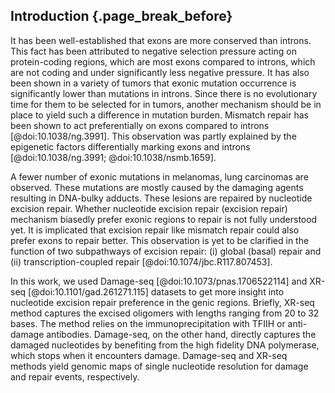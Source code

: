 ## Introduction {.page_break_before}

It has been well-established that exons are more conserved than introns. This fact has been attributed to negative selection pressure acting on protein-coding regions, which are most exons compared to introns, which are not coding and under significantly less negative pressure. It has also been shown in a variety of tumors that exonic mutation occurrence is significantly lower than mutations in introns. Since there is no evolutionary time for them to be selected for in tumors, another mechanism should be in place to yield such a difference in mutation burden. Mismatch repair has been shown to act preferentially on exons compared to introns [@doi:10.1038/ng.3991]. This observation was partly explained by the epigenetic factors differentially marking exons and introns [@doi:10.1038/ng.3991; @doi:10.1038/nsmb.1659]. 

A fewer number of exonic mutations in melanomas, lung carcinomas are observed. These mutations are mostly caused by the damaging agents resulting in DNA-bulky adducts. These lesions are repaired by nucleotide excision repair. Whether nucleotide excision repair (excision repair) mechanism biasedly prefer exonic regions to repair is not fully understood yet. It is implicated that excision repair like mismatch repair could also prefer exons to repair better. This observation is yet to be clarified in the function of two subpathways of excision repair: (i) global (basal) repair and (ii) transcription-coupled repair [@doi:10.1074/jbc.R117.807453].

In this work, we used Damage-seq [@doi:10.1073/pnas.1706522114] and XR-seq [@doi:10.1101/gad.261271.115] datasets to get more insight into nucleotide excision repair preference in the genic regions. Briefly, XR-seq method captures the excised oligomers with lengths ranging from 20 to 32 bases. The method relies on the immunoprecipitation with TFIIH or anti-damage antibodies. Damage-seq, on the other hand, directly captures the damaged nucleotides by benefiting from the high fidelity DNA polymerase, which stops when it encounters damage. Damage-seq and XR-seq methods yield genomic maps of single nucleotide resolution for damage and repair events, respectively.